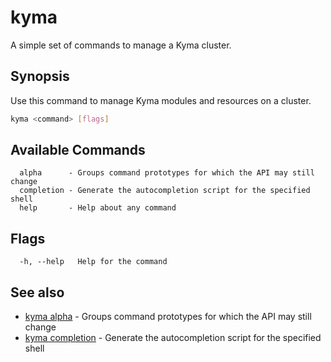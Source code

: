 # kyma

A simple set of commands to manage a Kyma cluster.

## Synopsis

Use this command to manage Kyma modules and resources on a cluster.

```bash
kyma <command> [flags]
```

## Available Commands

```text
  alpha      - Groups command prototypes for which the API may still change
  completion - Generate the autocompletion script for the specified shell
  help       - Help about any command
```

## Flags

```text
  -h, --help   Help for the command
```

## See also

* [kyma alpha](kyma_alpha.md)           - Groups command prototypes for which the API may still change
* [kyma completion](kyma_completion.md) - Generate the autocompletion script for the specified shell
